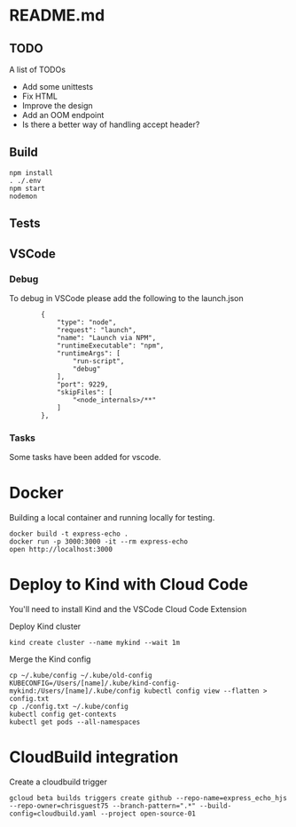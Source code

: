 # README.md

## TODO
A list of TODOs
- Add some unittests
- Fix HTML
- Improve the design
- Add an OOM endpoint
- Is there a better way of handling accept header? 

## Build

```
npm install
. ./.env
npm start
nodemon 
```

## Tests 




## VSCode
### Debug
To debug in VSCode please add the following to the launch.json
```
        {
            "type": "node",
            "request": "launch",
            "name": "Launch via NPM",
            "runtimeExecutable": "npm",
            "runtimeArgs": [
                "run-script",
                "debug"
            ],
            "port": 9229,
            "skipFiles": [
                "<node_internals>/**"
            ]
        },

```
### Tasks
Some tasks have been added for vscode.  

# Docker
Building a local container and running locally for testing.  

```
docker build -t express-echo .
docker run -p 3000:3000 -it --rm express-echo
open http://localhost:3000
```

# Deploy to Kind with Cloud Code
You'll need to install Kind and the VSCode Cloud Code Extension

Deploy Kind cluster
```
kind create cluster --name mykind --wait 1m
```

Merge the Kind config 
```
cp ~/.kube/config ~/.kube/old-config
KUBECONFIG=/Users/[name]/.kube/kind-config-mykind:/Users/[name]/.kube/config kubectl config view --flatten > config.txt
cp ./config.txt ~/.kube/config
kubectl config get-contexts
kubectl get pods --all-namespaces
```

# CloudBuild integration 
Create a cloudbuild trigger 
```
gcloud beta builds triggers create github --repo-name=express_echo_hjs  --repo-owner=chrisguest75 --branch-pattern=".*" --build-config=cloudbuild.yaml --project open-source-01
```